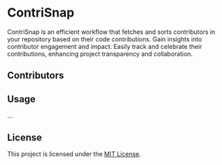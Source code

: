 # ContriSnap
ContriSnap is an efficient workflow that fetches and sorts contributors in your repository based on their code contributions. Gain insights into contributor engagement and impact. Easily track and celebrate their contributions, enhancing project transparency and collaboration.

## Contributors

<!-- CONTRIBUTORS START -->
<!-- CONTRIBUTORS END -->

## Usage

...

## License

This project is licensed under the [MIT License](LICENSE).

